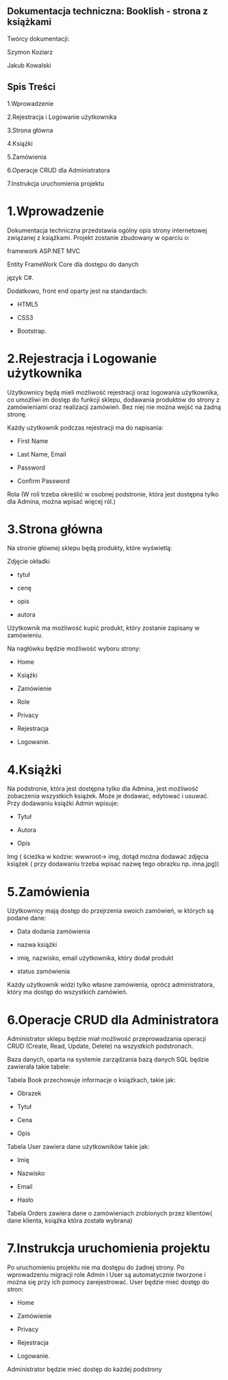 ## Dokumentacja techniczna: Booklish - strona z książkami

Twórcy dokumentacji:

Szymon Koziarz

Jakub Kowalski

## Spis Treści

1.Wprowadzenie

2.Rejestracja i Logowanie użytkownika

3.Strona główna

4.Książki

5.Zamówienia

6.Operacje CRUD dla Administratora

7.Instrukcja uruchomienia projektu

# 1.Wprowadzenie
Dokumentacja techniczna przedstawia ogólny opis strony internetowej związanej z książkami. Projekt zostanie zbudowany w oparciu o:

framework ASP.NET MVC

Entity FrameWork Core dla dostępu do danych

język C#.

Dodatkowo, front end oparty jest na standardach:

* HTML5

* CSS3

* Bootstrap.

# 2.Rejestracja i Logowanie użytkownika
Użytkownicy będą mieli możliwość rejestracji oraz logowania użytkownika, co umożliwi im dostęp do funkcji sklepu, dodawania produktów do strony z zamówieniami oraz realizacji zamówień. Bez niej nie można wejść na żadną stronę.

Każdy użytkownik podczas rejestracji ma do napisania:

* First Name

* Last Name, Email

* Password

* Confirm Password

Rola (W roli trzeba określić w osobnej podstronie, która jest dostępna tylko dla Admina, można wpisać więcej ról.)

# 3.Strona główna
Na stronie głównej sklepu będą produkty, które wyświetlą:

Zdjęcie okładki

* tytuł

* cenę

* opis

* autora

Użytkownik ma możliwość kupić produkt, który zostanie zapisany w zamówieniu.

Na nagłówku będzie możliwość wyboru strony:

* Home

* Książki

* Zamówienie

* Role

* Privacy

* Rejestracja

* Logowanie.

# 4.Książki
Na podstronie, która jest dostępna tylko dla Admina, jest możliwość zobaczenia wszystkich książek. Może je dodawać, edytować i usuwać. Przy dodawaniu książki Admin wpisuje:

* Tytuł

* Autora

* Opis

Img ( ścieżka w kodzie: wwwroot-> img, dotąd można dodawać zdjęcia książek ( przy dodawaniu trzeba wpisać nazwę tego obrazku np. inna.jpg))

# 5.Zamówienia
Użytkownicy mają dostęp do przejrzenia swoich zamówień, w których są podane dane:

* Data dodania zamówienia

* nazwa książki

* imię, nazwisko, email użytkownika, który dodał produkt

* status zamówienia

Każdy użytkownik widzi tylko własne zamówienia, oprócz administratora, który ma dostęp do wszystkich zamówień.

# 6.Operacje CRUD dla Administratora
Administrator sklepu będzie miał możliwość przeprowadzania operacji CRUD (Create, Read, Update, Delete) na wszystkich podstronach.

Baza danych, oparta na systemie zarządzania bazą danych SQL będzie zawierała takie tabele:

Tabela Book przechowuje informacje o książkach, takie jak:

* Obrazek

* Tytuł

* Cena

* Opis

Tabela User zawiera dane użytkowników takie jak:

* Imię

* Nazwisko

* Email

* Hasło

Tabela Orders zawiera dane o zamówieniach zrobionych przez klientów( dane klienta, książka która została wybrana)

# 7.Instrukcja uruchomienia projektu
Po uruchomieniu projektu nie ma dostępu do żadnej strony. Po wprowadzeniu migracji role Admin i User są automatycznie tworzone i można się przy ich pomocy zarejestrować. User będzie mieć dostęp do stron:

* Home

* Zamówienie

* Privacy

* Rejestracja

* Logowanie.

Administrator będzie mieć dostęp do każdej podstrony

